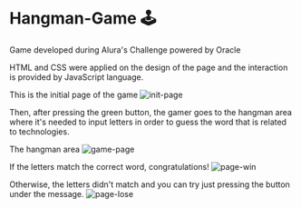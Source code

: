 # Hangman-Game 🕹️
 Game developed during Alura's Challenge powered by Oracle

HTML and CSS were applied on the design of the page and the interaction is provided by JavaScript language.

This is the initial page of the game
![init-page](https://user-images.githubusercontent.com/107283450/216787771-9d82a21e-2b89-4cde-af88-92023e2769fe.png)

Then, after pressing the green button, the gamer goes to the hangman area where it's needed to input letters in order to guess the word 
that is related to technologies.

The hangman area
![game-page](https://user-images.githubusercontent.com/107283450/216787892-51863bcd-e577-4672-9bd0-fac5f1cd36b2.png)

If the letters match the correct word, congratulations! 
![page-win](https://user-images.githubusercontent.com/107283450/216788418-0fab277e-4fd6-4659-b90b-13f8ecef33bf.png)

Otherwise, the letters didn't match and you can try just pressing the button under the message.
![page-lose](https://user-images.githubusercontent.com/107283450/216788477-fdea5a28-dcad-4b51-983d-0463157a9a4e.png)
##
